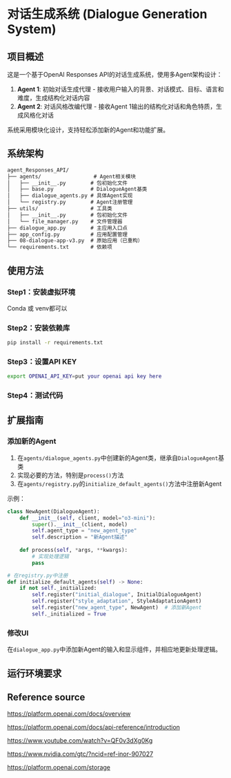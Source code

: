 # 对话生成系统 (Dialogue Generation System)

## 项目概述

这是一个基于OpenAI Responses API的对话生成系统，使用多Agent架构设计：

1. **Agent 1**: 初始对话生成代理 - 接收用户输入的背景、对话模式、目标、语言和难度，生成结构化对话内容
2. **Agent 2**: 对话风格改编代理 - 接收Agent 1输出的结构化对话和角色特质，生成风格化对话

系统采用模块化设计，支持轻松添加新的Agent和功能扩展。

## 系统架构

```markdown
agent_Responses_API/
├── agents/                 # Agent相关模块
│   ├── __init__.py        # 包初始化文件
│   ├── base.py            # DialogueAgent基类
│   ├── dialogue_agents.py # 具体Agent实现
│   └── registry.py        # Agent注册管理
├── utils/                 # 工具类
│   ├── __init__.py        # 包初始化文件
│   └── file_manager.py    # 文件管理器
├── dialogue_app.py        # 主应用入口点
├── app_config.py          # 应用配置管理
├── 08-dialogue-app-v3.py  # 原始应用（已重构）
└── requirements.txt       # 依赖项
```

## 使用方法

### Step1：安装虚拟环境

Conda 或 venv都可以

### Step2：安装依赖库

```bash
pip install -r requirements.txt
```

### Step3：设置API KEY

```bash
export OPENAI_API_KEY=put your openai api key here
```

### Step4：测试代码

## 扩展指南

### 添加新的Agent

1. 在`agents/dialogue_agents.py`中创建新的Agent类，继承自`DialogueAgent`基类
2. 实现必要的方法，特别是`process()`方法
3. 在`agents/registry.py`的`initialize_default_agents()`方法中注册新Agent

示例：

```python
class NewAgent(DialogueAgent):
    def __init__(self, client, model="o3-mini"):
        super().__init__(client, model)
        self.agent_type = "new_agent_type"
        self.description = "新Agent描述"
    
    def process(self, *args, **kwargs):
        # 实现处理逻辑
        pass

# 在registry.py中注册
def initialize_default_agents(self) -> None:
    if not self._initialized:
        self.register("initial_dialogue", InitialDialogueAgent)
        self.register("style_adaptation", StyleAdaptationAgent)
        self.register("new_agent_type", NewAgent)  # 添加新Agent
        self._initialized = True
```

### 修改UI

在`dialogue_app.py`中添加新Agent的输入和显示组件，并相应地更新处理逻辑。

## 运行环境要求

## Reference source

https://platform.openai.com/docs/overview

https://platform.openai.com/docs/api-reference/introduction

https://www.youtube.com/watch?v=QF0v3dXg0Kg

https://www.nvidia.com/gtc/?ncid=ref-inor-907027

https://platform.openai.com/storage
